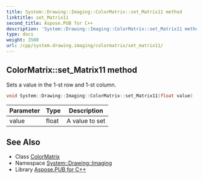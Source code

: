 ```yaml
---
title: System::Drawing::Imaging::ColorMatrix::set_Matrix11 method
linktitle: set_Matrix11
second_title: Aspose.PUB for C++
description: 'System::Drawing::Imaging::ColorMatrix::set_Matrix11 method. Sets a value in the 1-st row and 1-st column in C++.'
type: docs
weight: 3500
url: /cpp/system.drawing.imaging/colormatrix/set_matrix11/
---
```

## ColorMatrix::set_Matrix11 method


Sets a value in the 1-st row and 1-st column.

```cpp
void System::Drawing::Imaging::ColorMatrix::set_Matrix11(float value)
```


| Parameter | Type | Description |
| --- | --- | --- |
| value | float | A value to set |

## See Also

* Class [ColorMatrix](../)
* Namespace [System::Drawing::Imaging](../../)
* Library [Aspose.PUB for C++](../../../)
